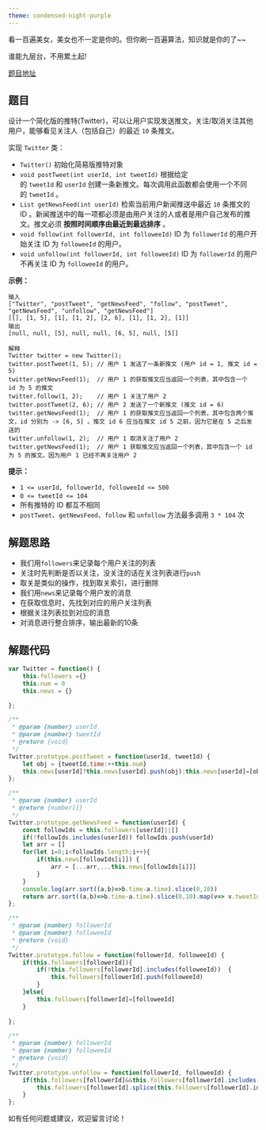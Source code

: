 ```yaml
---
theme: condensed-night-purple
---
```


看一百遍美女，美女也不一定是你的。但你刷一百遍算法，知识就是你的了~~

谁能九层台，不用累土起!

[题目地址](https://leetcode-cn.com/problems/design-twitter/)

<!-- more -->


## 题目

设计一个简化版的推特(Twitter)，可以让用户实现发送推文，关注/取消关注其他用户，能够看见关注人（包括自己）的最近 `10` 条推文。

实现 `Twitter` 类：

-   `Twitter()` 初始化简易版推特对象
-   `void postTweet(int userId, int tweetId)` 根据给定的 `tweetId` 和 `userId` 创建一条新推文。每次调用此函数都会使用一个不同的 `tweetId` 。
-   `List getNewsFeed(int userId)` 检索当前用户新闻推送中最近 `10` 条推文的 ID 。新闻推送中的每一项都必须是由用户关注的人或者是用户自己发布的推文。推文必须 **按照时间顺序由最近到最远排序** 。
-   `void follow(int followerId, int followeeId)` ID 为 `followerId` 的用户开始关注 ID 为 `followeeId` 的用户。
-   `void unfollow(int followerId, int followeeId)` ID 为 `followerId` 的用户不再关注 ID 为 `followeeId` 的用户。

**示例：**

```
输入
["Twitter", "postTweet", "getNewsFeed", "follow", "postTweet", "getNewsFeed", "unfollow", "getNewsFeed"]
[[], [1, 5], [1], [1, 2], [2, 6], [1], [1, 2], [1]]
输出
[null, null, [5], null, null, [6, 5], null, [5]]

解释
Twitter twitter = new Twitter();
twitter.postTweet(1, 5); // 用户 1 发送了一条新推文 (用户 id = 1, 推文 id = 5)
twitter.getNewsFeed(1);  // 用户 1 的获取推文应当返回一个列表，其中包含一个 id 为 5 的推文
twitter.follow(1, 2);    // 用户 1 关注了用户 2
twitter.postTweet(2, 6); // 用户 2 发送了一个新推文 (推文 id = 6)
twitter.getNewsFeed(1);  // 用户 1 的获取推文应当返回一个列表，其中包含两个推文，id 分别为 -> [6, 5] 。推文 id 6 应当在推文 id 5 之前，因为它是在 5 之后发送的
twitter.unfollow(1, 2);  // 用户 1 取消关注了用户 2
twitter.getNewsFeed(1);  // 用户 1 获取推文应当返回一个列表，其中包含一个 id 为 5 的推文。因为用户 1 已经不再关注用户 2
```

**提示：**

-   `1 <= userId, followerId, followeeId <= 500`
-   `0 <= tweetId <= 104`
-   所有推特的 ID 都互不相同
-   `postTweet`、`getNewsFeed`、`follow` 和 `unfollow` 方法最多调用 `3 * 104` 次

## 解题思路

- 我们用`followers`来记录每个用户关注的列表
- 关注时先判断是否以关注，没关注的话在关注列表进行`push`
- 取关是类似的操作，找到取关索引，进行删除
- 我们用`news`来记录每个用户发的消息
- 在获取信息时，先找到对应的用户关注列表
- 根据关注列表拉到对应的消息
- 对消息进行整合排序，输出最新的10条


## 解题代码

```js
var Twitter = function() {
    this.followers ={}
    this.num = 0
    this.news = {}

};

/** 
 * @param {number} userId 
 * @param {number} tweetId
 * @return {void}
 */
Twitter.prototype.postTweet = function(userId, tweetId) {
    let obj = {tweetId,time:++this.num}
    this.news[userId]?this.news[userId].push(obj):this.news[userId]=[obj]
};

/** 
 * @param {number} userId
 * @return {number[]}
 */
Twitter.prototype.getNewsFeed = function(userId) {
    const followIds = this.followers[userId]||[]
    if(!followIds.includes(userId)) followIds.push(userId)
    let arr = []
    for(let i=0;i<followIds.length;i++){
        if(this.news[followIds[i]]) {
            arr = [...arr,...this.news[followIds[i]]]
        }
    }
    console.log(arr.sort((a,b)=>b.time-a.time).slice(0,10))
    return arr.sort((a,b)=>b.time-a.time).slice(0,10).map(v=> v.tweetId)
};

/** 
 * @param {number} followerId 
 * @param {number} followeeId
 * @return {void}
 */
Twitter.prototype.follow = function(followerId, followeeId) {
    if(this.followers[followerId]){
        if(!this.followers[followerId].includes(followeeId))  {
            this.followers[followerId].push(followeeId)
        }
    }else{
        this.followers[followerId]=[followeeId]
    }
   
};

/** 
 * @param {number} followerId 
 * @param {number} followeeId
 * @return {void}
 */
Twitter.prototype.unfollow = function(followerId, followeeId) {
    if(this.followers[followerId]&&this.followers[followerId].includes(followeeId)){
        this.followers[followerId].splice(this.followers[followerId].indexOf(followeeId),1)
    }
};
```
如有任何问题或建议，欢迎留言讨论！
